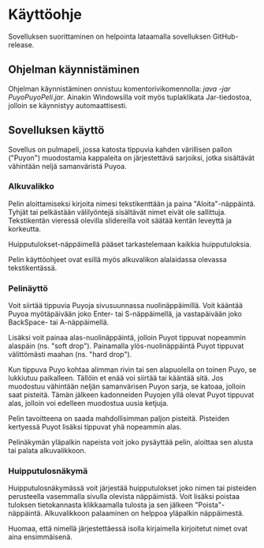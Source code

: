 # Käyttöohje

Sovelluksen suorittaminen on helpointa lataamalla sovelluksen 
GitHub-release.

## Ohjelman käynnistäminen

Ohjelman käynnistäminen onnistuu komentorivikomennolla: *java -jar 
PuyoPuyoPeli.jar*. 
Ainakin Windowsilla voit myös tuplaklikata Jar-tiedostoa, jolloin se 
käynnistyy automaattisesti.

## Sovelluksen käyttö

Sovellus on pulmapeli, jossa katosta tippuvia kahden värillisen pallon 
("Puyon") muodostamia kappaleita on järjestettävä sarjoiksi, jotka 
sisältävät vähintään neljä samanväristä Puyoa.

### Alkuvalikko
Pelin aloittamiseksi kirjoita nimesi tekstikenttään ja paina 
"Aloita"-näppäintä. Tyhjät tai pelkästään välilyöntejä 
sisältävät nimet eivät ole sallittuja. Tekstikentän vieressä olevilla 
slidereilla voit säätää kentän leveyttä ja korkeutta. 

Huipputulokset-näppäimellä pääset tarkastelemaan kaikkia huipputuloksia.

Pelin käyttöohjeet ovat esillä myös alkuvalikon alalaidassa olevassa 
tekstikentässä.

### Pelinäyttö
Voit siirtää tippuvia Puyoja sivusuunnassa nuolinäppäimillä. Voit 
kääntää Puyoa myötäpäivään joko Enter- tai S-näppäimellä, ja 
vastapäivään joko BackSpace- tai A-näppäimellä.

Lisäksi voit painaa alas-nuolinäppäintä, jolloin Puyot tippuvat 
nopeammin alaspäin (ns. "soft drop"). Painamalla ylös-nuolinäppäintä 
Puyot tippuvat välittömästi maahan (ns. "hard drop").

Kun tippuva Puyo kohtaa alimman rivin tai sen alapuolella on toinen 
Puyo, se lukkiutuu paikalleen. Tällöin et enää voi siirtää tai kääntää 
sitä. Jos muodostuu vähintään neljän samanvärisen Puyon sarja, se 
katoaa, jolloin saat pisteitä. Tämän jälkeen kadonneiden Puyojen yllä olevat Puyot tippuvat 
alas, jolloin voi edelleen muodostua uusia ketjuja.

Pelin tavoitteena on saada mahdollisimman paljon pisteitä. Pisteiden 
kertyessä Puyot lisäksi tippuvat yhä nopeammin alas.

Pelinäkymän yläpalkin napeista voit joko pysäyttää pelin, aloittaa sen 
alusta tai palata alkuvalikkoon.

### Huipputulosnäkymä
Huipputulosnäkymässä voit järjestää huipputulokset joko nimen tai 
pisteiden perusteella vasemmalla sivulla olevista näppäimistä. Voit 
lisäksi poistaa tuloksen tietokannasta klikkaamalla tulosta ja sen 
jälkeen "Poista"-näppäintä. Alkuvalikkoon palaaminen on helppoa 
yläpalkin näppäimestä.

Huomaa, että nimellä järjestettäessä isolla kirjaimella kirjoitetut 
nimet ovat aina ensimmäisenä.

